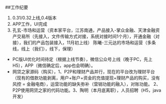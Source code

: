 ##工作纪要
1. 0.31/0.32上线,0.4版本
2. APP工作，UI完成
3. 孔玄-市场和运营（资本家平台，江苏南通，产品接入-掌众金融、天津金融资产交易所（先接入，文件传输方式对接，系统对接时间1个月），开通金融（对接），我们的产品包装接入，11月初上线）  陈曦-三元达的市场和运营（多条线，线上（我们），线下，保理）   

- PC版UI优化时间待定（根据上线节奏），微信公众号上线（晚于PC，先上H5），APP（微信确定后，app也会明确）。
- 网贷之家源码（购买），1、P2P和理财产品并行，现在的平台改为理财平台（现有的借款功能剥离，用户+账户+资金的充值提现+理财产品的购买，没有风控 = 金融电商），运营功能的缺失弥补（营销功能的融入），对账功能。 2、P2P使用网贷之家的代码功能。3、陶明（本月底离职），人员招聘（H5，java开发）

